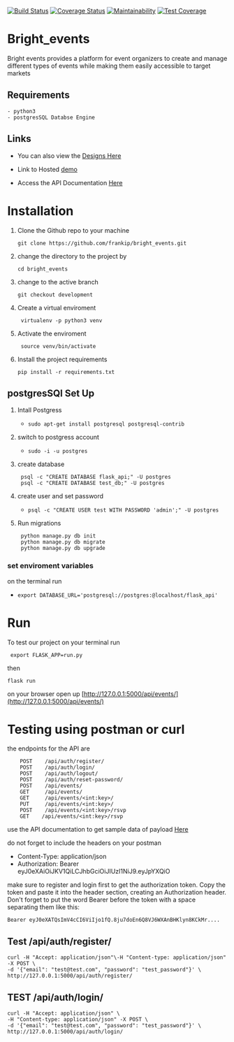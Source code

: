 [![Build Status](https://travis-ci.org/frankip/bright_events.svg?branch=v2_events)](https://travis-ci.org/frankip/bright_events)
[![Coverage Status](https://coveralls.io/repos/github/frankip/bright_events/badge.svg?branch=development)](https://coveralls.io/github/frankip/bright_events?branch=development)
[![Maintainability](https://api.codeclimate.com/v1/badges/f1998862ddd21c5fc013/maintainability)](https://codeclimate.com/github/frankip/bright_events/maintainability)
[![Test Coverage](https://api.codeclimate.com/v1/badges/f1998862ddd21c5fc013/test_coverage)](https://codeclimate.com/github/frankip/bright_events/test_coverage)
# Bright_events
Bright events provides a platform for event organizers to create and manage different types of events while making them easily accessible to target markets

## Requirements
    - python3
    - postgresSQL Databse Engine

## Links

- You can also view the [Designs Here](https://confident-colden-f872a4.netlify.com/sign-in.html)

- Link to Hosted [demo](https://eventsbright.herokuapp.com/api/events/)

- Access the API Documentation [Here](https://eventsbright.herokuapp.com/apidocs/#/)
# Installation  ##

1. Clone the Github repo to your machine 

     ``` git clone https://github.com/frankip/bright_events.git ```

2. change the directory to the project by 

    ``` cd bright_events ```

3. change to the active branch

    ``` git checkout development ```

4. Create a virtual enviroment

    ``` virtualenv -p python3 venv```
5. Activate the enviroment

    ``` source venv/bin/activate```

6. Install the project requirements

    ``` pip install -r requirements.txt ```

## **postgresSQl Set Up**
1. Intall Postgress

    - ```sudo apt-get install postgresql postgresql-contrib```

2. switch to postgress account

    - ```sudo -i -u postgres```

3. create database
    
        psql -c "CREATE DATABASE flask_api;" -U postgres
        psql -c "CREATE DATABASE test_db;" -U postgres

4. create user and set password

    - ```psql -c "CREATE USER test WITH PASSWORD 'admin';" -U postgres```

5. Run migrations

        python manage.py db init
        python manage.py db migrate
        python manage.py db upgrade

### set enviroment variables

on the terminal run

- ```export DATABASE_URL='postgresql://postgres:@localhost/flask_api'```

# Run 
To test our project on your terminal run 

``` export FLASK_APP=run.py```

then

``` flask run ```

on your browser open up [http://127.0.0.1:5000/api/events/](http://127.0.0.1:5000/api/events/)

# Testing using postman or curl 

the endpoints for the API are

        POST    /api/auth/register/
        POST    /api/auth/login/
        POST    /api/auth/logout/
        POST    /api/auth/reset-password/
        POST    /api/events/
        GET     /api/events/
        GET     /api/events/<int:key>/
        PUT     /api/events/<int:key>/
        POST    /api/events/<int:key>/rsvp
        GET    /api/events/<int:key>/rsvp

use the API documentation to get sample data of payload [Here](https://eventsbright.herokuapp.com/apidocs/#/)

do not forget to include the headers on your postman 
 - Content-Type: application/json
 - Authorization: Bearer eyJ0eXAiOiJKV1QiLCJhbGciOiJIUzI1NiJ9.eyJpYXQiO

make sure to register and login first to get the authorization token.
Copy the token and paste it into the header section, creating an Authorization header. Don't forget to put the word Bearer before the token with a space separating them like this:

```Bearer eyJ0eXATQsImV4cCI6ViIjo1fQ.8ju7doEn6Q8VJ6WXAnBHKlyn8KCkMr....```
## Test /api/auth/register/
    
    curl -H "Accept: application/json"\-H "Content-type: application/json" -X POST \
	-d '{"email": "test@test.com", "password": "test_password"}' \
	http://127.0.0.1:5000/api/auth/register/

## TEST /api/auth/login/
    
    curl -H "Accept: application/json" \
	-H "Content-type: application/json" -X POST \
	-d '{"email": "test@test.com", "password": "test_password"}' \
	http://127.0.0.1:5000/api/auth/login/
    
